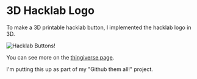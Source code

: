3D Hacklab Logo
================

To make a 3D printable hacklab button, I implemented the hacklab logo in 3D. 

![Hacklab Buttons!](http://thingiverse-production.s3.amazonaws.com/renders/9c/58/59/e8/7f/CIMG5615_display_medium.jpg)

You can see more on the [thingiverse page](http://www.thingiverse.com/thing:7347).

I'm putting this up as part of my "Github them all!" project.


